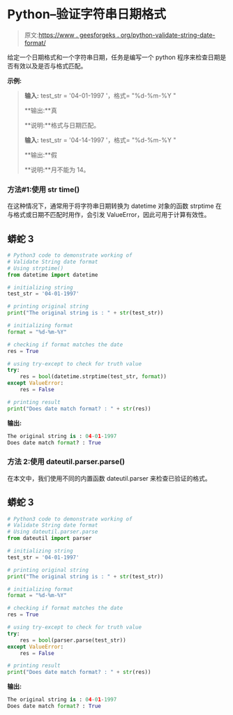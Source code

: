 # Python–验证字符串日期格式

> 原文:[https://www . geesforgeks . org/python-validate-string-date-format/](https://www.geeksforgeeks.org/python-validate-string-date-format/)

给定一个日期格式和一个字符串日期，任务是编写一个 python 程序来检查日期是否有效以及是否与格式匹配。

**示例:**

> **输入:** test_str = '04-01-1997 '，格式= "%d-%m-%Y "
> 
> **输出:**真
> 
> **说明:**格式与日期匹配。
> 
> **输入:** test_str = '04-14-1997 '，格式= "%d-%m-%Y "
> 
> **输出:**假
> 
> **说明:**月不能为 14。

### **方法#1:使用 str time()**

在这种情况下，通常用于将字符串日期转换为 datetime 对象的函数 strptime 在与格式或日期不匹配时用作，会引发 ValueError，因此可用于计算有效性。

## 蟒蛇 3

```py
# Python3 code to demonstrate working of
# Validate String date format
# Using strptime()
from datetime import datetime

# initializing string
test_str = '04-01-1997'

# printing original string
print("The original string is : " + str(test_str))

# initializing format
format = "%d-%m-%Y"

# checking if format matches the date
res = True

# using try-except to check for truth value
try:
    res = bool(datetime.strptime(test_str, format))
except ValueError:
    res = False

# printing result
print("Does date match format? : " + str(res))
```

**输出:**

```py
The original string is : 04-01-1997
Does date match format? : True
```

### **方法 2:使用 dateutil.parser.parse()**

在本文中，我们使用不同的内置函数 dateutil.parser 来检查已验证的格式。

## 蟒蛇 3

```py
# Python3 code to demonstrate working of
# Validate String date format
# Using dateutil.parser.parse
from dateutil import parser

# initializing string
test_str = '04-01-1997'

# printing original string
print("The original string is : " + str(test_str))

# initializing format
format = "%d-%m-%Y"

# checking if format matches the date
res = True

# using try-except to check for truth value
try:
    res = bool(parser.parse(test_str))
except ValueError:
    res = False

# printing result
print("Does date match format? : " + str(res))
```

**输出:**

```py
The original string is : 04-01-1997
Does date match format? : True
```